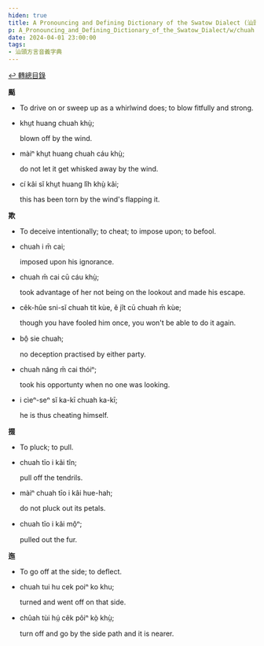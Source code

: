 ```yaml
---
hiden: true
title: A Pronouncing and Defining Dictionary of the Swatow Dialect (汕頭方言音義字典) / chuah
p: A_Pronouncing_and_Defining_Dictionary_of_the_Swatow_Dialect/w/chuah
date: 2024-04-01 23:00:00
tags: 
- 汕頭方言音義字典
---
```


[↩️ 轉總目錄](/A_Pronouncing_and_Defining_Dictionary_of_the_Swatow_Dialect)


**颳**
- To drive on or sweep up as a whirlwind does; to blow fitfully and strong.

- khṳt huang chuah khṳ̀;

  blown off by the wind.

- màiⁿ khṳt huang chuah cáu khṳ̀;

  do not let it get whisked away by the wind.

- cí kâi sĭ khṳt huang lîh khṳ̀ kâi;

  this has been torn by the wind's flapping it.

**欺**
- To deceive intentionally; to cheat; to impose upon; to befool.

- chuah i m̄ cai;

  imposed upon his ignorance.

- chuah m̄ cai cū cáu khṳ̀;

  took advantage of her not being on the lookout and made his escape.

- cêk-hûe sni-sĭ chuah tit kùe, ĕ jît cū chuah m̄ kùe;

  though you have fooled him once, you won't be able to do it again.

- bô̤ sie chuah;

  no deception practised by either party.

- chuah nâng m̄ cai thóiⁿ;

  took his opportunty when no one was looking.

- i cìeⁿ-seⁿ sĭ ka-kī chuah ka-kī;

  he is thus cheating himself.

**掇**
- To pluck; to pull.

- chuah tīo i kâi tîn;

  pull off the tendrils.

- màiⁿ chuah tīo i kâi hue-hah;

  do not pluck out its petals.

- chuah tīo i kâi mô̤ⁿ;

  pulled out the fur.

**迤**
- To go off at the side; to deflect.

- chuah tui hu cek poiⁿ ko khu;

  turned and went off on that side.

- chûah tùi hṳ́ cêk pôiⁿ kò̤ khṳ̀;

  turn off and go by the side path and it is nearer.